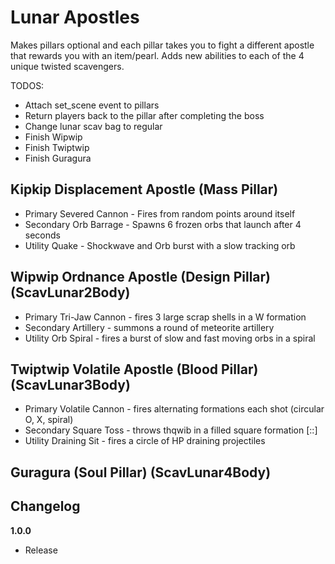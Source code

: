 # Lunar Apostles

Makes pillars optional and each pillar takes you to fight a different apostle that rewards you with an item/pearl. Adds new abilities to each of the 4 unique twisted scavengers.

TODOS:
- Attach set_scene event to pillars
- Return players back to the pillar after completing the boss
- Change lunar scav bag to regular
- Finish Wipwip
- Finish Twiptwip
- Finish Guragura

## Kipkip Displacement Apostle (Mass Pillar) 

- Primary Severed Cannon - Fires from random points around itself
- Secondary Orb Barrage - Spawns 6 frozen orbs that launch after 4 seconds
- Utility Quake - Shockwave and Orb burst with a slow tracking orb

## Wipwip Ordnance Apostle (Design Pillar) (ScavLunar2Body)

- Primary Tri-Jaw Cannon - fires 3 large scrap shells in a W formation
- Secondary Artillery - summons a round of meteorite artillery 
- Utility Orb Spiral - fires a burst of slow and fast moving orbs in a spiral

## Twiptwip Volatile Apostle (Blood Pillar) (ScavLunar3Body)

- Primary Volatile Cannon - fires alternating formations each shot (circular O, X, spiral)
- Secondary Square Toss - throws thqwib in a filled square formation [::] 
- Utility Draining Sit - fires a circle of HP draining projectiles

## Guragura (Soul Pillar) (ScavLunar4Body)



## Changelog

**1.0.0**

- Release
